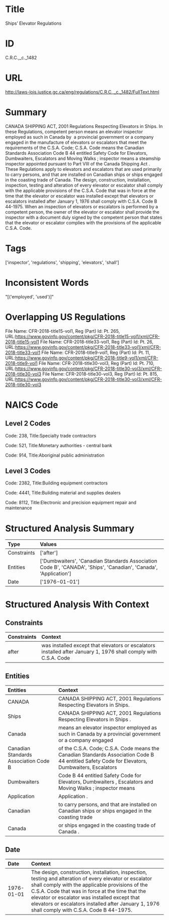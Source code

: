 # Title
Ships’ Elevator Regulations


# ID
C.R.C.,_c._1482

# URL
http://laws-lois.justice.gc.ca/eng/regulations/C.R.C.,_c._1482/FullText.html


# Summary
CANADA SHIPPING ACT, 2001 Regulations Respecting Elevators in Ships.
In these Regulations, competent person  means an elevator inspector employed as such in Canada by  a provincial government or a company engaged in the manufacture of elevators or escalators that meet the requirements of the C.S.A. Code; C.S.A. Code  means the Canadian Standards Association Code B 44 entitled  Safety Code for Elevators, Dumbwaiters, Escalators and Moving Walks ; inspector  means a steamship inspector appointed pursuant to Part VIII of the  Canada Shipping Act .
These Regulations apply to elevators and escalators that are used primarily  to carry persons, and that are installed on Canadian ships or ships engaged in the coasting trade of Canada.
The design, construction, installation, inspection, testing and alteration of every elevator or escalator shall comply with the applicable provisions of the C.S.A. Code that was in force at the time that the elevator or escalator was installed except that elevators or escalators installed after January 1, 1976 shall comply with C.S.A. Code B 44-1975.
When an inspection of elevators or escalators is performed by a competent person, the owner of the elevator or escalator shall provide the inspector with a document duly signed by the competent person that states that the elevator or escalator complies with the provisions of the applicable C.S.A. Code.


# Tags
['inspector', 'regulations', 'shipping', 'elevators', 'shall']


# Inconsistent Words
"[('employed', 'used')]"


# Overlapping US Regulations
File Name: CFR-2018-title15-vol1, Reg (Part) Id: Pt. 265, URL:https://www.govinfo.gov/content/pkg/CFR-2018-title15-vol1/xml/CFR-2018-title15-vol1
File Name: CFR-2018-title33-vol1, Reg (Part) Id: Pt. 26, URL:https://www.govinfo.gov/content/pkg/CFR-2018-title33-vol1/xml/CFR-2018-title33-vol1
File Name: CFR-2018-title9-vol1, Reg (Part) Id: Pt. 11, URL:https://www.govinfo.gov/content/pkg/CFR-2018-title9-vol1/xml/CFR-2018-title9-vol1
File Name: CFR-2018-title30-vol3, Reg (Part) Id: Pt. 710, URL:https://www.govinfo.gov/content/pkg/CFR-2018-title30-vol3/xml/CFR-2018-title30-vol3
File Name: CFR-2018-title30-vol3, Reg (Part) Id: Pt. 815, URL:https://www.govinfo.gov/content/pkg/CFR-2018-title30-vol3/xml/CFR-2018-title30-vol3



# NAICS Code
## Level 2 Codes
Code: 238, Title:Specialty trade contractors

Code: 521, Title:Monetary authorities - central bank

Code: 914, Title:Aboriginal public administration




## Level 3 Codes
Code: 2382, Title:Building equipment contractors

Code: 4441, Title:Building material and supplies dealers

Code: 8112, Title:Electronic and precision equipment repair and maintenance







# Structured Analysis Summary
| Type        | Values                                                                                                           |
|:------------|:-----------------------------------------------------------------------------------------------------------------|
| Constraints | ['after']                                                                                                        |
| Entities    | ['Dumbwaiters', 'Canadian Standards Association Code B', 'CANADA', 'Ships', 'Canadian', 'Canada', 'Application'] |
| Date        | ['1976-01-01']                                                                                                   |


# Structured Analysis With Context
 


## Constraints
| Constraints   | Context                                                                                                         |
|:--------------|:----------------------------------------------------------------------------------------------------------------|
| after         | was installed except that elevators or escalators installed after January 1, 1976 shall comply with C.S.A. Code |


## Entities
| Entities                              | Context                                                                                                                                        |
|:--------------------------------------|:-----------------------------------------------------------------------------------------------------------------------------------------------|
| CANADA                                | CANADA  SHIPPING ACT, 2001 Regulations Respecting Elevators in Ships.                                                                          |
| Ships                                 | CANADA SHIPPING ACT, 2001 Regulations Respecting Elevators in  Ships .                                                                         |
| Canada                                | means an elevator inspector employed as such in Canada by a provincial government or a company engaged                                         |
| Canadian Standards Association Code B | of the C.S.A. Code; C.S.A. Code means the Canadian Standards Association Code B 44 entitled Safety Code for Elevators, Dumbwaiters, Escalators |
| Dumbwaiters                           | Code B 44 entitled Safety Code for Elevators, Dumbwaiters , Escalators and Moving Walks ; inspector means                                      |
| Application                           | Application .                                                                                                                                  |
| Canadian                              | to carry persons, and that are installed on Canadian ships or ships engaged in the coasting trade                                              |
| Canada                                | or ships engaged in the coasting trade of Canada .                                                                                             |


## Date
| Date       | Context                                                                                                                                                                                                                                                                                                                                                          |
|:-----------|:-----------------------------------------------------------------------------------------------------------------------------------------------------------------------------------------------------------------------------------------------------------------------------------------------------------------------------------------------------------------|
| 1976-01-01 | The design, construction, installation, inspection, testing and alteration of every elevator or escalator shall comply with the applicable provisions of the C.S.A. Code that was in force at the time that the elevator or escalator was installed except that elevators or escalators installed after January 1, 1976 shall comply with C.S.A. Code B 44-1975. |


